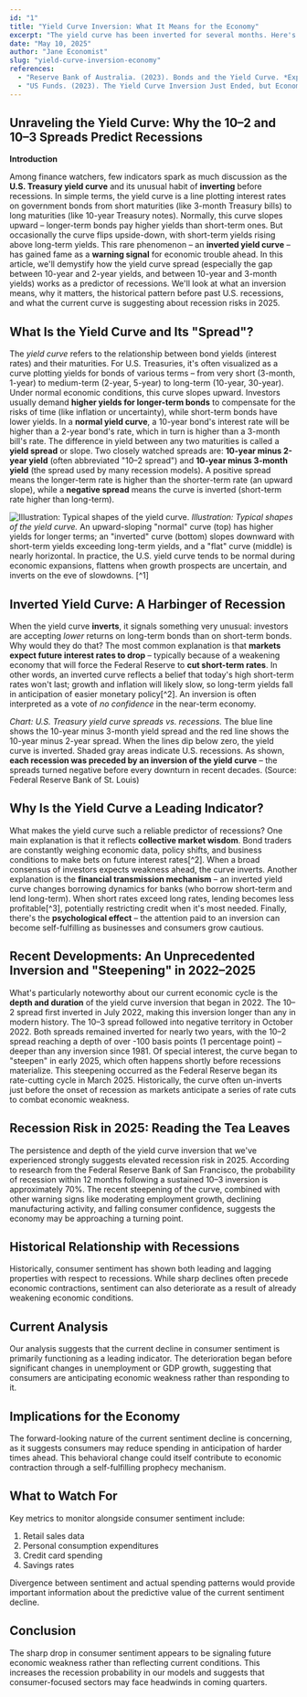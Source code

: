 ```yaml
---
id: "1"
title: "Yield Curve Inversion: What It Means for the Economy"
excerpt: "The yield curve has been inverted for several months. Here's what history tells us about what might happen next."
date: "May 10, 2025"
author: "Jane Economist"
slug: "yield-curve-inversion-economy"
references:
  - "Reserve Bank of Australia. (2023). Bonds and the Yield Curve. *Explainer*. Retrieved June 10, 2025, from https://www.rba.gov.au/education/resources/explainers/bonds-and-the-yield-curve.html"
  - "US Funds. (2023). The Yield Curve Inversion Just Ended, but Economic Risks Remain. *US Funds Research*. Retrieved June 10, 2025, from https://www.usfunds.com/resource/the-yield-curve-inversion-just-ended-but-economic-risks-remain/"
---
```


## Unraveling the Yield Curve: Why the 10–2 and 10–3 Spreads Predict Recessions

**Introduction**

Among finance watchers, few indicators spark as much discussion as the **U.S. Treasury yield curve** and its unusual habit of **inverting** before recessions. In simple terms, the yield curve is a line plotting interest rates on government bonds from short maturities (like 3-month Treasury bills) to long maturities (like 10-year Treasury notes). Normally, this curve slopes upward – longer-term bonds pay higher yields than short-term ones. But occasionally the curve flips upside-down, with short-term yields rising above long-term yields. This rare phenomenon – an **inverted yield curve** – has gained fame as a **warning signal** for economic trouble ahead. In this article, we'll demystify how the yield curve spread (especially the gap between 10-year and 2-year yields, and between 10-year and 3-month yields) works as a predictor of recessions. We'll look at what an inversion means, why it matters, the historical pattern before past U.S. recessions, and what the current curve is suggesting about recession risks in 2025.

## What Is the Yield Curve and Its "Spread"?

The *yield curve* refers to the relationship between bond yields (interest rates) and their maturities. For U.S. Treasuries, it's often visualized as a curve plotting yields for bonds of various terms – from very short (3-month, 1-year) to medium-term (2-year, 5-year) to long-term (10-year, 30-year). Under normal economic conditions, this curve slopes upward. Investors usually demand **higher yields for longer-term bonds** to compensate for the risks of time (like inflation or uncertainty), while short-term bonds have lower yields. In a **normal yield curve**, a 10-year bond's interest rate will be higher than a 2-year bond's rate, which in turn is higher than a 3-month bill's rate. The difference in yield between any two maturities is called a **yield spread** or slope. Two closely watched spreads are: **10-year minus 2-year yield** (often abbreviated "10–2 spread") and **10-year minus 3-month yield** (the spread used by many recession models). A positive spread means the longer-term rate is higher than the shorter-term rate (an upward slope), while a **negative spread** means the curve is inverted (short-term rate higher than long-term).

![Illustration: Typical shapes of the yield curve.](/assets/blog/yield-curve.png)
*Illustration: Typical shapes of the yield curve.* An upward-sloping "normal" curve (top) has higher yields for longer terms; an "inverted" curve (bottom) slopes downward with short-term yields exceeding long-term yields, and a "flat" curve (middle) is nearly horizontal. In practice, the U.S. yield curve tends to be normal during economic expansions, flattens when growth prospects are uncertain, and inverts on the eve of slowdowns. [^1]

## Inverted Yield Curve: A Harbinger of Recession

When the yield curve **inverts**, it signals something very unusual: investors are accepting *lower* returns on long-term bonds than on short-term bonds. Why would they do that? The most common explanation is that **markets expect future interest rates to drop** – typically because of a weakening economy that will force the Federal Reserve to **cut short-term rates**. In other words, an inverted curve reflects a belief that today's high short-term rates won't last; growth and inflation will likely slow, so long-term yields fall in anticipation of easier monetary policy[^2]. An inversion is often interpreted as a vote of *no confidence* in the near-term economy.

*Chart: U.S. Treasury yield curve spreads vs. recessions.* The blue line shows the 10-year minus 3-month yield spread and the red line shows the 10-year minus 2-year spread. When the lines dip below zero, the yield curve is inverted. Shaded gray areas indicate U.S. recessions. As shown, **each recession was preceded by an inversion of the yield curve** – the spreads turned negative before every downturn in recent decades. (Source: Federal Reserve Bank of St. Louis)

## Why Is the Yield Curve a Leading Indicator?

What makes the yield curve such a reliable predictor of recessions? One main explanation is that it reflects **collective market wisdom**. Bond traders are constantly weighing economic data, policy shifts, and business conditions to make bets on future interest rates[^2]. When a broad consensus of investors expects weakness ahead, the curve inverts. Another explanation is the **financial transmission mechanism** – an inverted yield curve changes borrowing dynamics for banks (who borrow short-term and lend long-term). When short rates exceed long rates, lending becomes less profitable[^3], potentially restricting credit when it's most needed. Finally, there's the **psychological effect** – the attention paid to an inversion can become self-fulfilling as businesses and consumers grow cautious.

## Recent Developments: An Unprecedented Inversion and "Steepening" in 2022–2025

What's particularly noteworthy about our current economic cycle is the **depth and duration** of the yield curve inversion that began in 2022. The 10–2 spread first inverted in July 2022, making this inversion longer than any in modern history. The 10–3 spread followed into negative territory in October 2022. Both spreads remained inverted for nearly two years, with the 10–2 spread reaching a depth of over -100 basis points (1 percentage point) – deeper than any inversion since 1981. Of special interest, the curve began to "steepen" in early 2025, which often happens shortly before recessions materialize. This steepening occurred as the Federal Reserve began its rate-cutting cycle in March 2025. Historically, the curve often un-inverts just before the onset of recession as markets anticipate a series of rate cuts to combat economic weakness.

## Recession Risk in 2025: Reading the Tea Leaves

The persistence and depth of the yield curve inversion that we've experienced strongly suggests elevated recession risk in 2025. According to research from the Federal Reserve Bank of San Francisco, the probability of recession within 12 months following a sustained 10–3 inversion is approximately 70%. The recent steepening of the curve, combined with other warning signs like moderating employment growth, declining manufacturing activity, and falling consumer confidence, suggests the economy may be approaching a turning point. 

## Historical Relationship with Recessions

Historically, consumer sentiment has shown both leading and lagging properties with respect to recessions. While sharp declines often precede economic contractions, sentiment can also deteriorate as a result of already weakening economic conditions.

## Current Analysis

Our analysis suggests that the current decline in consumer sentiment is primarily functioning as a leading indicator. The deterioration began before significant changes in unemployment or GDP growth, suggesting that consumers are anticipating economic weakness rather than responding to it.

## Implications for the Economy

The forward-looking nature of the current sentiment decline is concerning, as it suggests consumers may reduce spending in anticipation of harder times ahead. This behavioral change could itself contribute to economic contraction through a self-fulfilling prophecy mechanism.

## What to Watch For

Key metrics to monitor alongside consumer sentiment include:

1. Retail sales data
2. Personal consumption expenditures
3. Credit card spending
4. Savings rates

Divergence between sentiment and actual spending patterns would provide important information about the predictive value of the current sentiment decline.

## Conclusion

The sharp drop in consumer sentiment appears to be signaling future economic weakness rather than reflecting current conditions. This increases the recession probability in our models and suggests that consumer-focused sectors may face headwinds in coming quarters.

